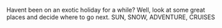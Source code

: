 Havent been on an exotic holiday for a while?
Well, look at some great places and decide where to go next.
SUN,  SNOW,  ADVENTURE, CRUISES
